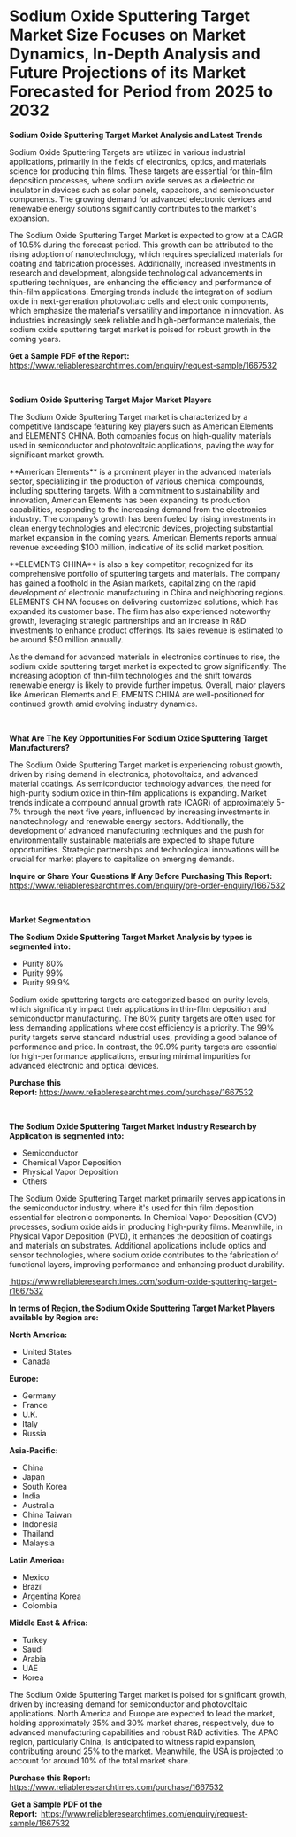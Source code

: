 <p><h1>Sodium Oxide Sputtering Target Market Size Focuses on Market Dynamics, In-Depth Analysis and Future Projections of its Market Forecasted for Period from 2025 to 2032</h1></p><p><strong>Sodium Oxide Sputtering Target Market Analysis and Latest Trends</strong></p>
<p><p>Sodium Oxide Sputtering Targets are utilized in various industrial applications, primarily in the fields of electronics, optics, and materials science for producing thin films. These targets are essential for thin-film deposition processes, where sodium oxide serves as a dielectric or insulator in devices such as solar panels, capacitors, and semiconductor components. The growing demand for advanced electronic devices and renewable energy solutions significantly contributes to the market's expansion.</p><p>The Sodium Oxide Sputtering Target Market is expected to grow at a CAGR of 10.5% during the forecast period. This growth can be attributed to the rising adoption of nanotechnology, which requires specialized materials for coating and fabrication processes. Additionally, increased investments in research and development, alongside technological advancements in sputtering techniques, are enhancing the efficiency and performance of thin-film applications. Emerging trends include the integration of sodium oxide in next-generation photovoltaic cells and electronic components, which emphasize the material's versatility and importance in innovation. As industries increasingly seek reliable and high-performance materials, the sodium oxide sputtering target market is poised for robust growth in the coming years.</p></p>
<p><strong>Get a Sample PDF of the Report:&nbsp;</strong> <a href="https://www.reliableresearchtimes.com/enquiry/request-sample/1667532?utm_campaign=3718&utm_medium=2&utm_source=Github&utm_content=ia&utm_term=18042025&utm_id=sodium-oxide-sputtering-target">https://www.reliableresearchtimes.com/enquiry/request-sample/1667532</a></p>
<p>&nbsp;</p>
<p><strong>Sodium Oxide Sputtering Target Major Market Players</strong></p>
<p><p>The Sodium Oxide Sputtering Target market is characterized by a competitive landscape featuring key players such as American Elements and ELEMENTS CHINA. Both companies focus on high-quality materials used in semiconductor and photovoltaic applications, paving the way for significant market growth.</p><p>**American Elements** is a prominent player in the advanced materials sector, specializing in the production of various chemical compounds, including sputtering targets. With a commitment to sustainability and innovation, American Elements has been expanding its production capabilities, responding to the increasing demand from the electronics industry. The company’s growth has been fueled by rising investments in clean energy technologies and electronic devices, projecting substantial market expansion in the coming years. American Elements reports annual revenue exceeding $100 million, indicative of its solid market position.</p><p>**ELEMENTS CHINA** is also a key competitor, recognized for its comprehensive portfolio of sputtering targets and materials. The company has gained a foothold in the Asian markets, capitalizing on the rapid development of electronic manufacturing in China and neighboring regions. ELEMENTS CHINA focuses on delivering customized solutions, which has expanded its customer base. The firm has also experienced noteworthy growth, leveraging strategic partnerships and an increase in R&D investments to enhance product offerings. Its sales revenue is estimated to be around $50 million annually.</p><p>As the demand for advanced materials in electronics continues to rise, the sodium oxide sputtering target market is expected to grow significantly. The increasing adoption of thin-film technologies and the shift towards renewable energy is likely to provide further impetus. Overall, major players like American Elements and ELEMENTS CHINA are well-positioned for continued growth amid evolving industry dynamics.</p></p>
<p>&nbsp;</p>
<p><strong>What Are The Key Opportunities For Sodium Oxide Sputtering Target Manufacturers?</strong></p>
<p><p>The Sodium Oxide Sputtering Target market is experiencing robust growth, driven by rising demand in electronics, photovoltaics, and advanced material coatings. As semiconductor technology advances, the need for high-purity sodium oxide in thin-film applications is expanding. Market trends indicate a compound annual growth rate (CAGR) of approximately 5-7% through the next five years, influenced by increasing investments in nanotechnology and renewable energy sectors. Additionally, the development of advanced manufacturing techniques and the push for environmentally sustainable materials are expected to shape future opportunities. Strategic partnerships and technological innovations will be crucial for market players to capitalize on emerging demands.</p></p>
<p><strong>Inquire or Share Your Questions If Any Before Purchasing This Report:</strong> <a href="https://www.reliableresearchtimes.com/enquiry/pre-order-enquiry/1667532?utm_campaign=3718&utm_medium=2&utm_source=Github&utm_content=ia&utm_term=18042025&utm_id=sodium-oxide-sputtering-target">https://www.reliableresearchtimes.com/enquiry/pre-order-enquiry/1667532</a></p>
<p>&nbsp;</p>
<p><strong>Market Segmentation</strong></p>
<p><strong>The Sodium Oxide Sputtering Target Market Analysis by types is segmented into:</strong></p>
<p><ul><li>Purity 80%</li><li>Purity 99%</li><li>Purity 99.9%</li></ul></p>
<p><p>Sodium oxide sputtering targets are categorized based on purity levels, which significantly impact their applications in thin-film deposition and semiconductor manufacturing. The 80% purity targets are often used for less demanding applications where cost efficiency is a priority. The 99% purity targets serve standard industrial uses, providing a good balance of performance and price. In contrast, the 99.9% purity targets are essential for high-performance applications, ensuring minimal impurities for advanced electronic and optical devices.</p></p>
<p><strong>Purchase this Report:&nbsp;</strong><a href="https://www.reliableresearchtimes.com/purchase/1667532?utm_campaign=3718&utm_medium=2&utm_source=Github&utm_content=ia&utm_term=18042025&utm_id=sodium-oxide-sputtering-target">https://www.reliableresearchtimes.com/purchase/1667532</a></p>
<p>&nbsp;</p>
<p><strong>The Sodium Oxide Sputtering Target Market Industry Research by Application is segmented into:</strong></p>
<p><ul><li>Semiconductor</li><li>Chemical Vapor Deposition</li><li>Physical Vapor Deposition</li><li>Others</li></ul></p>
<p><p>The Sodium Oxide Sputtering Target market primarily serves applications in the semiconductor industry, where it's used for thin film deposition essential for electronic components. In Chemical Vapor Deposition (CVD) processes, sodium oxide aids in producing high-purity films. Meanwhile, in Physical Vapor Deposition (PVD), it enhances the deposition of coatings and materials on substrates. Additional applications include optics and sensor technologies, where sodium oxide contributes to the fabrication of functional layers, improving performance and enhancing product durability.</p></p>
<p><a href="https://www.reliableresearchtimes.com/sodium-oxide-sputtering-target-r1667532?utm_campaign=3718&utm_medium=2&utm_source=Github&utm_content=ia&utm_term=18042025&utm_id=sodium-oxide-sputtering-target">&nbsp;https://www.reliableresearchtimes.com/sodium-oxide-sputtering-target-r1667532</a></p>
<p><strong>In terms of Region, the Sodium Oxide Sputtering Target Market Players available by Region are:</strong></p>
<p>
    <p> <strong> North America: </strong>
        <ul>
            <li>United States</li>
            <li>Canada</li>
        </ul>
        </p> 
    <p> <strong> Europe: </strong>
        <ul>
            <li>Germany</li>
            <li>France</li>
            <li>U.K.</li>
            <li>Italy</li>
            <li>Russia</li>
        </ul>
        </p> 
    <p> <strong> Asia-Pacific: </strong>
        <ul>
            <li>China</li>
            <li>Japan</li>
            <li>South Korea</li>
            <li>India</li>
            <li>Australia</li>
            <li>China Taiwan</li>
            <li>Indonesia</li>
            <li>Thailand</li>
            <li>Malaysia</li>
        </ul>
        </p> 
    <p> <strong> Latin America: </strong>
        <ul>
            <li>Mexico</li>
            <li>Brazil</li>
            <li>Argentina Korea</li>
            <li>Colombia</li>
        </ul>
        </p> 
    <p> <strong> Middle East & Africa: </strong>
        <ul>
            <li>Turkey</li>
            <li>Saudi</li>
            <li>Arabia</li>
            <li>UAE</li>
            <li>Korea</li>
        </ul>
    </p>
    </p>
<p><p>The Sodium Oxide Sputtering Target market is poised for significant growth, driven by increasing demand for semiconductor and photovoltaic applications. North America and Europe are expected to lead the market, holding approximately 35% and 30% market shares, respectively, due to advanced manufacturing capabilities and robust R&D activities. The APAC region, particularly China, is anticipated to witness rapid expansion, contributing around 25% to the market. Meanwhile, the USA is projected to account for around 10% of the total market share.</p></p>
<p><strong>Purchase this Report: </strong><a href="https://www.reliableresearchtimes.com/purchase/1667532?utm_campaign=3718&utm_medium=2&utm_source=Github&utm_content=ia&utm_term=18042025&utm_id=sodium-oxide-sputtering-target">https://www.reliableresearchtimes.com/purchase/1667532</a></p>
<p>&nbsp;<strong>Get a Sample PDF of the Report:&nbsp;&nbsp;</strong><a href="https://www.reliableresearchtimes.com/enquiry/request-sample/1667532?utm_campaign=3718&utm_medium=2&utm_source=Github&utm_content=ia&utm_term=18042025&utm_id=sodium-oxide-sputtering-target">https://www.reliableresearchtimes.com/enquiry/request-sample/1667532</a></p>
<p><strong></strong></p>
<p><p></p><p></p><p></p></p>